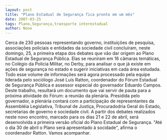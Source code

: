```yaml
---
layout: post
title: "Plano Estadual de Segurança fica pronto em um mês"
date: 2007-03-25
tags: Plano,Segurança,transporte interestadual
author: None
---
```

Cerca de 230 pessoas representando&nbsp;governo, instituições de pesquisa, associações policiais e entidades da sociedade civil concluíram, neste domingo, 25, a primeira etapa dos debates que vão dar origem ao Plano Estadual de Segurança Pública.
Elas se reuniram em 16 câmaras temáticas, no Colégio da Polícia Militar, no Derby, para analisar o que já existe em ações de segurança no estado e sugerir iniciativas em cada área estudada.
Todo esse volume de informações será agora processado pela equipe liderada pelo sociólogo José Luís Ratton, coordenador do Fórum Estadual de Segurança Pública e assessor especial do governador Eduardo Campos.
Deste trabalho, resultará um documento que vai servir de pauta para a próxima atividade do Fórum: a reunião da plenária.
Presidida pelo governador, a plenária contará com a participação de representantes da Assembléia Legislativa, Tribunal de Justiça, Procuradodria Geral do Estado, secretarias de governo e sociedade civil.
A partir dos debates realizados neste novo encontro, marcado para os dias 21 e 22 de abril, será desenvolvida a primeira versão oficial do Plano Estadual de Segurança.
\"Até o dia 30 de abril o Plano será apresentado à socidade\", afirma o coordenador Ratton. 
Vamos acompanhar. 